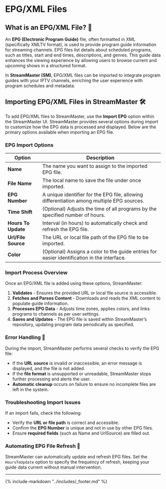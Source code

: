 # EPG/XML Files

## What is an EPG/XML File? 📘

An **EPG (Electronic Program Guide)** file, often formatted in XML (specifically XMLTV format), is used to provide program guide information for streaming channels. EPG files list details about scheduled programs, such as titles, start and end times, descriptions, and genres. This guide data enhances the viewing experience by allowing users to browse current and upcoming shows in a structured format.

In **StreamMaster (SM)**, EPG/XML files can be imported to integrate program guides with your IPTV channels, enriching the user experience with program schedules and metadata.

## Importing EPG/XML Files in StreamMaster 🛠

To add EPG/XML files to StreamMaster, use the **Import EPG** option within the StreamMaster UI. StreamMaster provides several options during import to customize how the EPG data is processed and displayed. Below are the primary options available when importing an EPG file.

### EPG Import Options

| Option              | Description                                                                                 |
| ------------------- | ------------------------------------------------------------------------------------------- |
| **Name**            | The name you want to assign to the imported EPG file.                                       |
| **File Name**       | The local name to save the file under once imported.                                        |
| **EPG Number**      | A unique identifier for the EPG file, allowing differentiation among multiple EPG sources.  |
| **Time Shift**      | (Optional) Adjusts the time of all programs by the specified number of hours.               |
| **Hours To Update** | Interval (in hours) to automatically check and refresh the EPG file.                        |
| **Url/File Source** | The URL or local file path of the EPG file to be imported.                                  |
| **Color**           | (Optional) Assigns a color to the guide entries for easier identification in the interface. |

### Import Process Overview

Once an EPG/XML file is added using these options, StreamMaster:

1. **Validates** - Ensures the provided URL or local file source is accessible.
2. **Fetches and Parses Content** - Downloads and reads the XML content to populate guide information.
3. **Processes EPG Data** - Adjusts time zones, applies colors, and links programs to channels as per user settings.
4. **Saves and Updates** - The EPG file is saved within StreamMaster’s repository, updating program data periodically as specified.

### Error Handling 🔄

During the import, StreamMaster performs several checks to verify the EPG file:

- If the **URL source** is invalid or inaccessible, an error message is displayed, and the file is not added.
- If the **file format** is unsupported or unreadable, StreamMaster stops further processing and alerts the user.
- **Automatic cleanup** occurs on failure to ensure no incomplete files are left in the system.

### Troubleshooting Import Issues

If an import fails, check the following:

- Verify the **URL or file path** is correct and accessible.
- Confirm the **EPG Number** is unique and not in use by other EPG files.
- Ensure **required fields** (such as Name and UrlSource) are filled out.

### Automating EPG File Refresh 🚀

StreamMaster can automatically update and refresh EPG files. Set the `HoursToUpdate` option to specify the frequency of refresh, keeping your guide data current without manual intervention.

---

{%
    include-markdown "../includes/_footer.md"
%}
